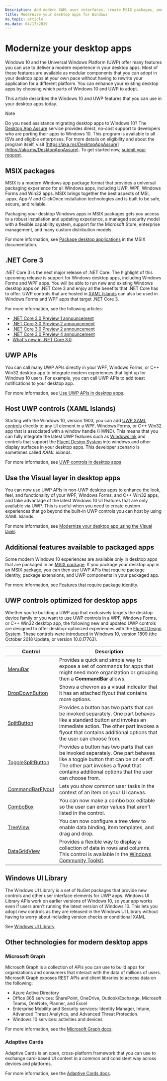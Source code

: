 ```yaml
---
Description: Add modern XAML user interfaces, create MSIX packages, and incorporate other modern components into your desktop application.
title: Modernize your desktop apps for Windows
ms.topic: article
ms.date: 04/17/2019
---
```


# Modernize your desktop apps

Windows 10 and the Universal Windows Platform (UWP) offer many features you can use to deliver a modern experience in your desktop apps. Most of these features are available as modular components that you can adopt in your desktop apps at your own pace without having to rewrite your application for a different platform. You can enhance your existing desktop apps by choosing which parts of Windows 10 and UWP to adopt.

This article describes the Windows 10 and UWP features that you can use in your desktop apps today.

> [!NOTE]
> Do you need assistance migrating desktop apps to Windows 10? The [Desktop App Assure](https://docs.microsoft.com/FastTrack/win-10-desktop-app-assure) service provides direct, no-cost support to developers who are porting their apps to Windows 10. This program is available to all ISVs and eligible enterprises. For more details on eligibility and about the program itself, visit [https://aka.ms/DesktopAppAssure](https://aka.ms/DesktopAppAssure). To get started now, [submit your request](https://aka.ms/DesktopAppAssureRequest).

## MSIX packages

MSIX is a modern Windows app package format that provides a universal packaging experience for all Windows apps, including UWP, WPF, Windows Forms and Win32 apps. MSIX brings together the best aspects of MSI, .appx, App-V and ClickOnce installation technologies and is built to be safe, secure, and reliable.

Packaging your desktop Windows apps in MSIX packages gets you access to a robust installation and updating experience, a managed security model with a flexible capability system, support for the Microsoft Store, enterprise management, and many custom distribution models.

For more information, see [Package desktop applications](/windows/msix/desktop/desktop-to-uwp-root) in the MSIX documentation.

## .NET Core 3

.NET Core 3 is the next major release of .NET Core. The highlight of this upcoming release is support for Windows desktop apps, including Windows Forms and WPF apps. You will be able to run new and existing Windows desktop apps on .NET Core 3 and enjoy all the benefits that .NET Core has to offer. UWP controls that are hosted in [XAML Islands](xaml-islands.md) can also be used in Windows Forms and WPF apps that target .NET Core 3.

For more information, see the following articles:

* [.NET Core 3.0 Preview 1 announcement](https://devblogs.microsoft.com/dotnet/announcing-net-core-3-preview-1-and-open-sourcing-windows-desktop-frameworks/)
* [.NET Core 3.0 Preview 2 announcement](https://devblogs.microsoft.com/dotnet/announcing-net-core-3-preview-2/)
* [.NET Core 3.0 Preview 2 announcement](https://devblogs.microsoft.com/dotnet/announcing-net-core-3-preview-3/)
* [.NET Core 3.0 Preview 4 announcement](https://devblogs.microsoft.com/dotnet/announcing-net-core-3-preview-4/)
* [What's new in .NET Core 3.0](https://docs.microsoft.com/dotnet/core/whats-new/dotnet-core-3-0).

## UWP APIs

You can call many UWP APIs directly in your WPF, Windows Forms, or C++ Win32 desktop app to integrate modern experiences that light up for Windows 10 users. For example, you can call UWP APIs to add toast notifications to your desktop app.

For more information, see [Use UWP APIs in desktop apps](desktop-to-uwp-enhance.md).

## Host UWP controls (XAML Islands)

Starting with the Windows 10, version 1903, you can add [UWP XAML controls](/windows/uwp/design/controls-and-patterns/controls-by-function) directly to any UI element in a WPF, Windows Forms, or C++ Win32 app that is associated with a window handle (HWND). This means that you can fully integrate the latest UWP features such as [Windows Ink](/windows/uwp/design/input/pen-and-stylus-interactions) and controls that support the [Fluent Design System](/windows/uwp/design/fluent-design-system/index) into windows and other display surfaces in your desktop apps. This developer scenario is sometimes called *XAML islands*.

For more information, see [UWP controls in desktop apps](xaml-islands.md)

## Use the Visual layer in desktop apps

You can now use UWP APIs in non-UWP desktop apps to enhance the look, feel, and functionality of your WPF, Windows Forms, and C++ Win32 apps, and take advantage of the latest Windows 10 UI features that are only available via UWP. This is useful when you need to create custom experiences that go beyond the built-in UWP controls you can host by using XAML Islands.

For more information, see [Modernize your desktop app using the Visual layer](visual-layer-in-desktop-apps.md).

## Additional features available to packaged apps

Some modern Windows 10 experiences are available only in desktop apps that are packaged in an [MSIX package](/windows/msix/desktop/desktop-to-uwp-root). If you package your desktop app in an MSIX package, you can then use UWP APIs that require package identity, package extensions, and UWP components in your packaged app.

For more information, see [Features that require package identity](modernize-packaged-apps.md).

<a id="desktop-uwp-controls"/>

## UWP controls optimized for desktop apps

Whether you're building a UWP app that exclusively targets the desktop device family or you want to use UWP controls in a WPF, Windows Forms, or C++ Win32 desktop app, the following new and updated UWP controls are designed to offer desktop-optimized experiences with the [Fluent Design System](/windows/uwp/design/fluent-design-system/index). These controls were introduced in Windows 10, version 1809 (the October 2018 Update, or version 10.0.17763).

| Control |  Description |
|------ |--------------|
| [MenuBar](https://docs.microsoft.com/windows/uwp/design/controls-and-patterns/menus#create-a-menu-bar) | Provides a quick and simple way to expose a set of commands for apps that might need more organization or grouping then a **CommandBar** allows. |
| [DropDownButton](https://docs.microsoft.com/windows/uwp/design/controls-and-patterns/buttons#create-a-drop-down-button) | Shows a chevron as a visual indicator that it has an attached flyout that contains more options.  |
| [SplitButton](https://docs.microsoft.com/windows/uwp/design/controls-and-patterns/buttons#create-a-split-button) | Provides a button has two parts that can be invoked separately. One part behaves like a standard button and invokes an immediate action. The other part invokes a flyout that contains additional options that the user can choose from.|
| [ToggleSplitButton](https://docs.microsoft.com/windows/uwp/design/controls-and-patterns/buttons#create-a-toggle-split-button) | Provides a button has two parts that can be invoked separately. One part behaves like a toggle button that can be on or off. The other part invokes a flyout that contains additional options that the user can choose from. |
| [CommandBarFlyout](https://docs.microsoft.com/windows/uwp/design/controls-and-patterns/command-bar-flyout) |  Lets you show common user tasks in the context of an item on your UI canvas. |
| [ComboBox](https://docs.microsoft.com/windows/uwp/design/controls-and-patterns/combo-box#make-a-combo-box-editable) | You can now make a combo box editable so the user can enter values that aren't listed in the control.  |
| [TreeView](https://docs.microsoft.com/windows/uwp/design/controls-and-patterns/tree-view) | You can now configure a tree view to enable data binding, item templates, and drag and drop.  |
| [DataGridView](https://docs.microsoft.com/windows/communitytoolkit/controls/datagrid) |   Provides a flexible way to display a collection of data in rows and columns. This control is available in the [Windows Community Toolkit](https://docs.microsoft.com/windows/uwpcommunitytoolkit/).  |

## Windows UI Library

The Windows UI Library is a set of NuGet packages that provide new controls and other user interface elements for UWP apps. Windows UI Library APIs work on earlier versions of Windows 10, so your app works even if users aren't running the latest version of Windows 10. This lets you adopt new controls as they are released in the Windows UI Library without having to worry about including version checks or conditional XAML.

See [Windows UI Library](https://docs.microsoft.com/uwp/toolkits/winui/).

## Other technologies for modern desktop apps

### Microsoft Graph

Microsoft Graph is a collection of APIs you can use to build apps for organizations and consumers that interact with the data of millions of users. Microsoft Graph exposes REST APIs and client libraries to access data on the following:
* Azure Active Directory
* Office 365 services: SharePoint, OneDrive, Outlook/Exchange, Microsoft Teams, OneNote, Planner, and Excel
* Enterprise Mobility and Security services: Identity Manager, Intune, Advanced Threat Analytics, and Advanced Threat Protection.
* Windows 10 services: activities and devices

For more information, see the [Microsoft Graph docs](https://developer.microsoft.com/graph/docs/concepts/overview).

### Adaptive Cards

Adaptive Cards is an open, cross-platform framework that you can use to exchange card-based UI content in a common and consistent way across devices and platforms.

For more information, see the [Adaptive Cards docs](https://docs.microsoft.com/adaptive-cards/).
